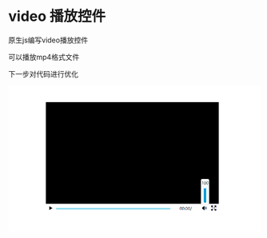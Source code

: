 # video 播放控件
原生js编写video播放控件

可以播放mp4格式文件

下一步对代码进行优化

![image](https://raw.githubusercontent.com/Kaxyubok/img-folder/master/20170728173444.png)